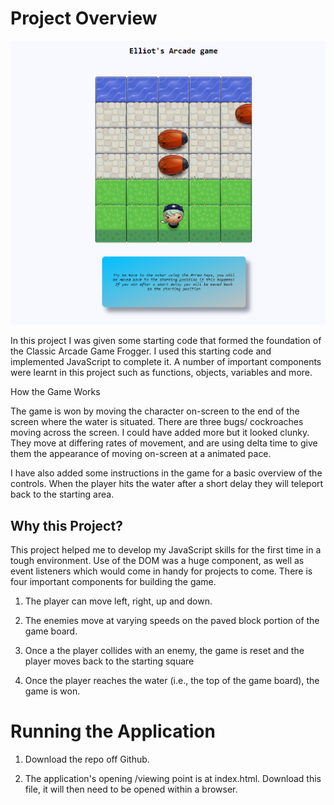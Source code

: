 # Project Overview

![memoryGame](Arcade.PNG)

In this project I was given some starting code that formed the foundation of the Classic Arcade Game Frogger. I used this starting code and implemented JavaScript to complete it. A number of important components were learnt in this project such as functions, objects, variables and more.

How the Game Works

The game is won by moving the character on-screen to the end of the screen where the water is situated. There are three bugs/ cockroaches moving across the screen. I could have added more but it looked clunky. They move at differing rates of movement, and are using delta time to give them the appearance of moving on-screen at a animated pace.

I have also added some instructions in the game for a basic overview of the controls. When the player hits the water after a short delay they will teleport back to the starting area.


## Why this Project?

This project helped me to develop my JavaScript skills for the first time in a tough environment. Use of the DOM was a huge component, as well as event listeners which would come in handy for projects to come. There is four important components for building the game.

1. The player can move left, right, up and down.

2. The enemies move at varying speeds on the paved block portion of the game board.

3. Once a the player collides with an enemy, the game is reset and the player moves back to the starting square

4. Once the player reaches the water (i.e., the top of the game board), the game is won.


# Running the Application

1. Download the repo off Github.

2. The application's opening /viewing point is at index.html. Download this file, it will then need to be opened within a browser.
